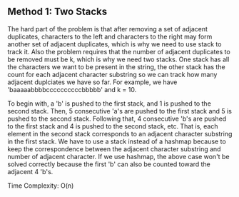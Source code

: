 ## Method 1: Two Stacks

The hard part of the problem is that after removing a set of adjacent duplicates, characters to the left and characters to the right may form another set of adjacent duplicates, which is why we need to use stack to track it. Also the problem requires that the number of adjacent duplicates to be removed must be k, which is why we need two stacks. One stack has all the characters we want to be present in the string, the other stack has the count for each adjacent character substring so we can track how many adjacent duplciates we have so far. For example, we have 'baaaaabbbbccccccccccbbbbb' and k = 10.

To begin with, a 'b' is pushed to the first stack, and 1 is pushed to the second stack. Then, 5 consecutive 'a's are pushed to the first stack and 5 is pushed to the second stack. Following that, 4 consecutive 'b's are pushed to the first stack and 4 is pushed to the second stack, etc. That is, each element in the second stack corresponds to an adjacent character substring in the first stack.
We have to use a stack instead of a hashmap because to keep the correspondence between the adjacent character substring and number of adjacent character. If we use hashmap, the above case won't be solved correctly because the first 'b' can also be counted toward the adjacent 4 'b's.

Time Complexity: O(n)
